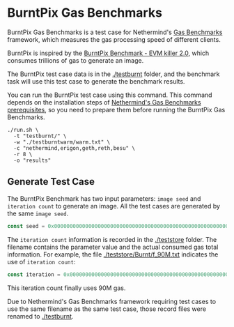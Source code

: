 # BurntPix Gas Benchmarks

BurntPix Gas Benchmarks is a test case for Nethermind's [Gas Benchmarks](https://github.com/NethermindEth/gas-benchmarks) framework, which measures the gas processing speed of different clients.

BurntPix is inspired by the [BurntPix Benchmark - EVM killer 2.0](https://github.com/karalabe/burntpix-benchmark), which consumes trillions of gas to generate an image.

The BurntPix test case data is in the [./testburnt](./testburnt) folder, and the benchmark task will use this test case to generate the benchmark results.

You can run the BurntPix test case using this command. This command depends on the installation steps of [Nethermind's Gas Benchmarks prerequisites](https://github.com/NethermindEth/gas-benchmarks?tab=readme-ov-file#prerequisites), so you need to prepare them before running the BurntPix Gas Benchmarks.

```
./run.sh \
  -t "testburnt/" \
  -w "./testburntwarm/warm.txt" \
  -c "nethermind,erigon,geth,reth,besu" \
  -r 8 \
  -o "results"
```

## Generate Test Case

The BurntPix Benchmark has two input parameters: `image seed` and `iteration count` to generate an image. All the test cases are generated by the same `image seed`.

```js
const seed = 0x0000000000000000000000000000000000000000000000000000000000000000;
```

The `iteration count` information is recorded in the [./teststore](./teststore) folder. The filename contains the parameter value and the actual consumed gas total information. For example, the file [./teststore/Burnt/f_90M.txt](./teststore/Burnt/f_90M.txt) indicates the use of `iteration count`:

```js
const iteration = 0x000000000000000000000000000000000000000000000000000000000000000f;
```

This iteration count finally uses 90M gas.

Due to Nethermind's Gas Benchmarks framework requiring test cases to use the same filename as the same test case, those record files were renamed to [./testburnt](./testburnt).
